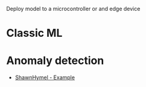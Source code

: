 Deploy model to a microcontroller or and edge device

# Classic ML


# Anomaly detection
* [ShawnHymel - Example](https://github.com/ShawnHymel/tinyml-example-anomaly-detection/tree/master)
